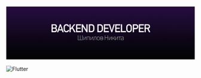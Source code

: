 [![Header](about.jpg)](https://github.com/LAYT73)

![Flutter](https://img.shields.io/badge/dynamic/json?style=for-the-badge&logo=appveyor)
